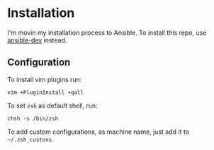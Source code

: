 # Installation

I'm movin my installation process to Ansible. To install this repo, use [ansible-dev](https://github.com/squiter/ansible-dev) instead.

## Configuration

To install vim plugins run:

```
vim +PluginInstall +qall
```

To set `zsh` as default shell, run:

```
chsh -s /bin/zsh
```

To add custom configurations, as machine name, just add it to `~/.zsh_custons`.